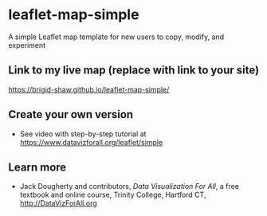 # leaflet-map-simple
A simple Leaflet map template for new users to copy, modify, and experiment

## Link to my live map (replace with link to your site)

https://brigid-shaw.github.io/leaflet-map-simple/

## Create your own version
- See video with step-by-step tutorial at https://www.datavizforall.org/leaflet/simple

## Learn more
- Jack Dougherty and contributors, *Data Visualization For All*, a free textbook and online course, Trinity College, Hartford CT, http://DataVizForAll.org

